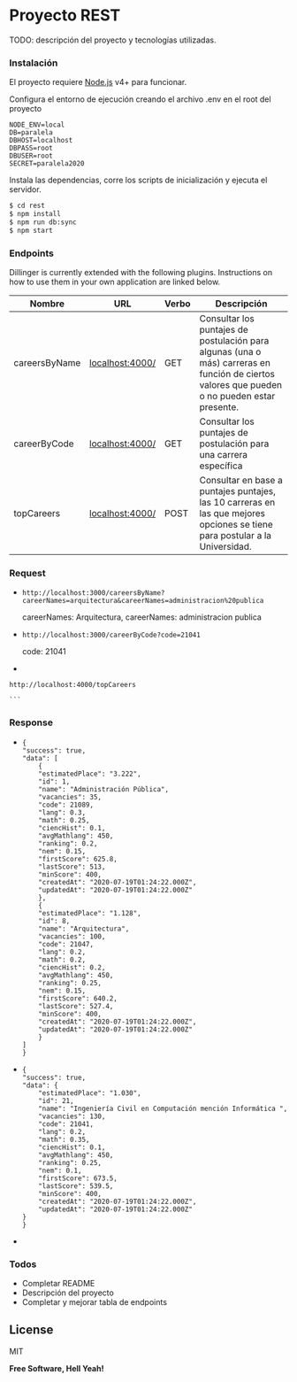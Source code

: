 # Proyecto REST

TODO: descripción del proyecto y tecnologías utilizadas.

### Instalación

El proyecto requiere [Node.js](https://nodejs.org/) v4+ para funcionar.

Configura el entorno de ejecución creando el archivo .env en el root del proyecto

```
NODE_ENV=local
DB=paralela
DBHOST=localhost
DBPASS=root
DBUSER=root
SECRET=paralela2020
```

Instala las dependencias, corre los scripts de inicialización y ejecuta el servidor.

```sh
$ cd rest
$ npm install
$ npm run db:sync
$ npm start
```

### Endpoints

Dillinger is currently extended with the following plugins. Instructions on how to use them in your own application are linked below.

| Nombre        | URL                     | Verbo | Descripción |
| ---------     | ----------------------- | ----- | ----------- |
| careersByName | [localhost:4000/][pldb] | GET   | Consultar los puntajes de postulación para algunas (una o más) carreras en función de ciertos valores que pueden o no pueden estar presente.
| careerByCode  | [localhost:4000/][plgh] | GET   | Consultar los puntajes de postulación para una carrera específica
| topCareers    | [localhost:4000/][plgh] | POST  | Consultar en base a puntajes puntajes, las 10 carreras en las que   mejores opciones se tiene para postular a la Universidad.

### Request
-   ```
    http://localhost:3000/careersByName?careerNames=arquitectura&careerNames=administracion%20publica

    ```
    careerNames: Arquitectura, 
    careerNames: administracion publica
-   ```
    http://localhost:3000/careerByCode?code=21041

    ```
    code: 21041
-    ```
    http://localhost:4000/topCareers

    ```


### Response
-   ``` 
    {
    "success": true,
    "data": [
        {
        "estimatedPlace": "3.222",
        "id": 1,
        "name": "Administración Pública",
        "vacancies": 35,
        "code": 21089,
        "lang": 0.3,
        "math": 0.25,
        "ciencHist": 0.1,
        "avgMathlang": 450,
        "ranking": 0.2,
        "nem": 0.15,
        "firstScore": 625.8,
        "lastScore": 513,
        "minScore": 400,
        "createdAt": "2020-07-19T01:24:22.000Z",
        "updatedAt": "2020-07-19T01:24:22.000Z"
        },
        {
        "estimatedPlace": "1.128",
        "id": 8,
        "name": "Arquitectura",
        "vacancies": 100,
        "code": 21047,
        "lang": 0.2,
        "math": 0.2,
        "ciencHist": 0.2,
        "avgMathlang": 450,
        "ranking": 0.25,
        "nem": 0.15,
        "firstScore": 640.2,
        "lastScore": 527.4,
        "minScore": 400,
        "createdAt": "2020-07-19T01:24:22.000Z",
        "updatedAt": "2020-07-19T01:24:22.000Z"
        }
    ]
    }
    ```
-   ```
    {
    "success": true,
    "data": {
        "estimatedPlace": "1.030",
        "id": 21,
        "name": "Ingeniería Civil en Computación mención Informática ",
        "vacancies": 130,
        "code": 21041,
        "lang": 0.2,
        "math": 0.35,
        "ciencHist": 0.1,
        "avgMathlang": 450,
        "ranking": 0.25,
        "nem": 0.1,
        "firstScore": 673.5,
        "lastScore": 539.5,
        "minScore": 400,
        "createdAt": "2020-07-19T01:24:22.000Z",
        "updatedAt": "2020-07-19T01:24:22.000Z"
    }
    }
    ```
- 


### Todos

- Completar README
- Descripción del proyecto
- Completar y mejorar tabla de endpoints

## License

MIT

**Free Software, Hell Yeah!**

[//]: # "These are reference links used in the body of this note and get stripped out when the markdown processor does its job. There is no need to format nicely because it shouldn't be seen. Thanks SO - http://stackoverflow.com/questions/4823468/store-comments-in-markdown-syntax"
[dill]: https://github.com/joemccann/dillinger
[git-repo-url]: https://github.com/joemccann/dillinger.git
[john gruber]: http://daringfireball.net
[df1]: http://daringfireball.net/projects/markdown/
[markdown-it]: https://github.com/markdown-it/markdown-it
[ace editor]: http://ace.ajax.org
[node.js]: http://nodejs.org
[twitter bootstrap]: http://twitter.github.com/bootstrap/
[jquery]: http://jquery.com
[@tjholowaychuk]: http://twitter.com/tjholowaychuk
[express]: http://expressjs.com
[angularjs]: http://angularjs.org
[gulp]: http://gulpjs.com
[pldb]: https://github.com/joemccann/dillinger/tree/master/plugins/dropbox/README.md
[plgh]: https://github.com/joemccann/dillinger/tree/master/plugins/github/README.md
[plgd]: https://github.com/joemccann/dillinger/tree/master/plugins/googledrive/README.md
[plod]: https://github.com/joemccann/dillinger/tree/master/plugins/onedrive/README.md
[plme]: https://github.com/joemccann/dillinger/tree/master/plugins/medium/README.md
[plga]: https://github.com/RahulHP/dillinger/blob/master/plugins/googleanalytics/README.md
